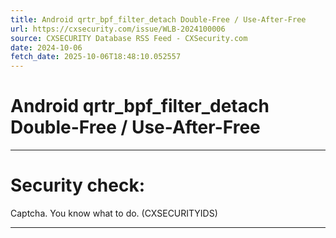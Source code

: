 ```yaml
---
title: Android qrtr_bpf_filter_detach Double-Free / Use-After-Free
url: https://cxsecurity.com/issue/WLB-2024100006
source: CXSECURITY Database RSS Feed - CXSecurity.com
date: 2024-10-06
fetch_date: 2025-10-06T18:48:10.052557
---
```


# Android qrtr_bpf_filter_detach Double-Free / Use-After-Free

---

# Security check:

Captcha. You know what to do. (CXSECURITYIDS)

---